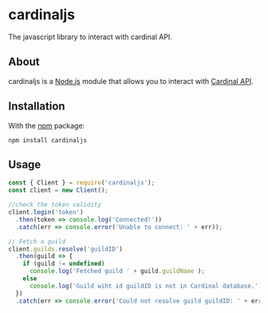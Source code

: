 # cardinaljs
The javascript library to interact with cardinal API.

## About
cardinaljs is a [Node.js](https://nodejs.org/) module that allows you to interact with [Cardinal API](https://cardinal.gyroskan.com/swagger/index.html).

## Installation
  With the [npm](https://www.npmjs.com/package/cardinaljs) package:
  ```sh-session
  npm install cardinaljs
  ```

## Usage

```javascript
const { Client } = require('cardinaljs');
const client = new Client();

//check the token validity
client.login('token')
  .then(token => console.log('Connected!'))
  .catch(err => console.error('Unable to connect: ' + err));

// Fetch a guild
client.guilds.resolve('guildID')
  .then(guild => {
    if (guild != undefined)
      console.log('Fetched guild ' + guild.guildName );
    else
      console.log('Guild wiht id guildID is not in Cardinal database.');
  })
  .catch(err => console.error('Could not resolve guild guildID: ' + err));
```
